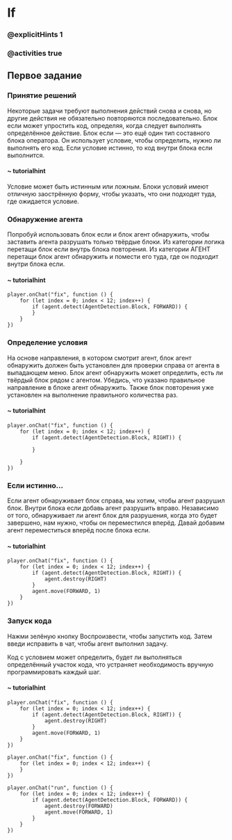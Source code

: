 # If

### @explicitHints 1

### @activities true
## Первое задание

### Принятие решений

Некоторые задачи требуют выполнения действий снова и снова, но другие действия не обязательно повторяются последовательно. Блок если может упростить код, определяя, когда следует выполнять определённое действие.
Блок если — это ещё один тип составного блока оператора. Он использует условие, чтобы определить, нужно ли выполнять его код. Если условие истинно, то код внутри блока если выполнится.

#### ~ tutorialhint

Условие может быть истинным или ложным. Блоки условий имеют отличную заострённую форму, чтобы указать, что они подходят туда, где ожидается условие.

### Обнаружение агента

Попробуй использовать блок если и блок агент обнаружить, чтобы заставить агента разрушать только твёрдые блоки.
Из категории логика перетащи блок если внутрь блока повторения.
Из категории АГЕНТ перетащи блок агент обнаружить и помести его туда, где он подходит внутри блока если.


#### ~ tutorialhint

```blocks
player.onChat("fix", function () {
    for (let index = 0; index < 12; index++) {
        if (agent.detect(AgentDetection.Block, FORWARD)) {
        }
    }
})
```
### Определение условия

На основе направления, в котором смотрит агент, блок агент обнаружить должен быть установлен для проверки справа от агента в выпадающем меню. Блок агент обнаружить может определить, есть ли твёрдый блок рядом с агентом.
Убедись, что указано правильное направление в блоке агент обнаружить. Также блок повторения уже установлен на выполнение правильного количества раз.


#### ~ tutorialhint

```blocks
player.onChat("fix", function () {
    for (let index = 0; index < 12; index++) {
        if (agent.detect(AgentDetection.Block, RIGHT)) {
           
        }
        
    }
})
```

### Если истинно...

Если агент обнаруживает блок справа, мы хотим, чтобы агент разрушил блок. Внутри блока если добавь агент разрушить вправо.
Независимо от того, обнаруживает ли агент блок для разрушения, когда это будет завершено, нам нужно, чтобы он переместился вперёд. Давай добавим агент переместиться вперёд после блока если.


#### ~ tutorialhint

```blocks
player.onChat("fix", function () {
    for (let index = 0; index < 12; index++) {
        if (agent.detect(AgentDetection.Block, RIGHT)) {
            agent.destroy(RIGHT)
        }
        agent.move(FORWARD, 1)
    }
})
```

### Запуск кода

Нажми зелёную кнопку Воспроизвести, чтобы запустить код. Затем введи исправить в чат, чтобы агент выполнил задачу.

Код с условием может определить, будет ли выполняться определённый участок кода, что устраняет необходимость вручную программировать каждый шаг.


#### ~ tutorialhint

```blocks
player.onChat("fix", function () {
    for (let index = 0; index < 12; index++) {
        if (agent.detect(AgentDetection.Block, RIGHT)) {
            agent.destroy(RIGHT)
        }
        agent.move(FORWARD, 1)
    }
})
```

```template
player.onChat("fix", function () {
    for (let index = 0; index < 12; index++) {
    }
})
```

```ghost
player.onChat("run", function () {
    for (let index = 0; index < 12; index++) {
        if (agent.detect(AgentDetection.Block, FORWARD)) {
            agent.destroy(FORWARD)
            agent.move(FORWARD, 1)
        }
    }
})
```
